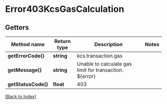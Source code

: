 # Error403KcsGasCalculation

## Getters

Method name | Return type | Description | Notes
------------ | ------------- | ------------- | -------------
**getErrorCode()** | **string** | kcs.transaction.gas |
**getMessage()** | **string** | Unable to calculate gas limit for transaction. ${error} |
**getStatusCode()** | **float** | 403 |

[[Back to Index]](../index.md)
